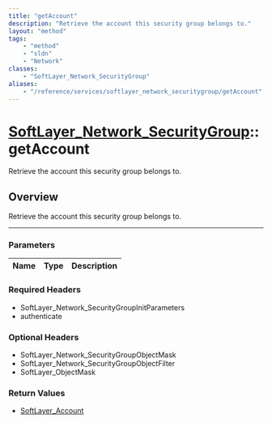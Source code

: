 ```yaml
---
title: "getAccount"
description: "Retrieve the account this security group belongs to."
layout: "method"
tags:
    - "method"
    - "sldn"
    - "Network"
classes:
    - "SoftLayer_Network_SecurityGroup"
aliases:
    - "/reference/services/softlayer_network_securitygroup/getAccount"
---
```

# [SoftLayer_Network_SecurityGroup](/reference/services/SoftLayer_Network_SecurityGroup)::getAccount

Retrieve the account this security group belongs to.


## Overview 
Retrieve the account this security group belongs to.

-----

### Parameters 
|Name | Type | Description |
| --- | --- | --- |


### Required Headers
* SoftLayer_Network_SecurityGroupInitParameters
* authenticate


### Optional Headers
* SoftLayer_Network_SecurityGroupObjectMask
* SoftLayer_Network_SecurityGroupObjectFilter
* SoftLayer_ObjectMask

### Return Values
* <a href='/reference/datatypes/SoftLayer_Account'>SoftLayer_Account </a>




